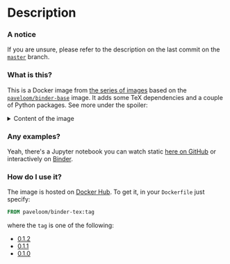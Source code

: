 # Description

### A notice
If you are unsure, please refer to the description on the last commit on the
[`master`](https://github.com/paveloom-d/binder-tex/tree/master) branch.

### What is this?

This is a Docker image from
[the series of images](https://github.com/orgs/paveloom-d/projects/1) based on the
[`paveloom/binder-base`](https://github.com/paveloom-d/binder-base) image. It adds some
TeX dependencies and a couple of Python packages. See more under the spoiler:

<details>
<summary>Content of the image</summary>
<ul>
  <li>
    Base image:
    <a href="https://github.com/paveloom-d/binder-base">paveloom/binder-base</a>
    (0.1.3)
  </li>
  <li>TexLive:</li>
  <ul>
    <li>dvipng</li>
    <li>texlive-latex-extra</li>
    <li>texlive-fonts-extra</li>
    <li>texlive-lang-cyrillic</li>
    <li>cm-super</li>
  </ul>
  <li>Python packages:</li>
  <ul>
    <li>wheel</li>
    <li>numpy</li>
    <li>matplotlib</li>
  </ul>
</ul>
</details>

### Any examples?

Yeah, there's a Jupyter notebook you can watch static
[here on GitHub](https://github.com/paveloom-d/binder-tex/blob/master/examples/example.ipynb)
or interactively on
[Binder](https://mybinder.org/v2/gh/paveloom-d/binder-tex/master?urlpath=lab/tree/example.ipynb).

### How do I use it?

The image is hosted on [Docker Hub](https://hub.docker.com/r/paveloom/binder-tex).
To get it, in your `Dockerfile` just specify:

```dockerfile
FROM paveloom/binder-tex:tag
```

where the `tag` is one of the following:

* [0.1.2](https://github.com/paveloom-d/binder-tex/releases/tag/v0.1.2)
* [0.1.1](https://github.com/paveloom-d/binder-tex/releases/tag/v0.1.1)
* [0.1.0](https://github.com/paveloom-d/binder-tex/releases/tag/v0.1.0)
